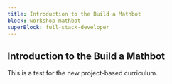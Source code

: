```yaml
---
title: Introduction to the Build a Mathbot
block: workshop-mathbot
superBlock: full-stack-developer
---
```


## Introduction to the Build a Mathbot

This is a test for the new project-based curriculum.
